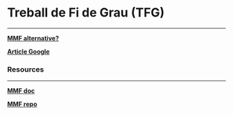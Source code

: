 # Treball de Fi de Grau (TFG)
---
[**MMF alternative?**](https://paperswithcode.com/paper/image-as-a-foreign-language-beit-pretraining)

[**Article Google**](https://ai.googleblog.com/2022/09/a-multi-axis-approach-for-vision.html)

### Resources
---
[**MMF doc**](https://mmf.sh/docs/projects/m4c/)

[**MMF repo**](https://github.com/facebookresearch/mmf)
